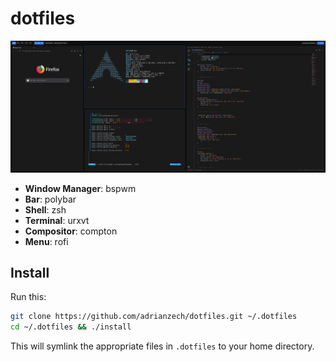 # dotfiles

![Screenshot](https://raw.githubusercontent.com/adrianzech/dotfiles/master/screenshots/main.png)

- **Window Manager**: bspwm
- **Bar**: polybar
- **Shell**: zsh
- **Terminal**: urxvt
- **Compositor**: compton
- **Menu**: rofi

## Install

Run this:

```sh
git clone https://github.com/adrianzech/dotfiles.git ~/.dotfiles
cd ~/.dotfiles && ./install
```

This will symlink the appropriate files in `.dotfiles` to your home directory.
